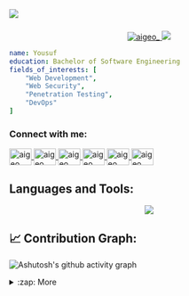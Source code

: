 <div align="start">
<img src="https://capsule-render.vercel.app/api?type=waving&animation=fadeIn&fontColor=CAD1D9&color=0:1d2671,100:c33764&height=180&section=header&text=Hey%20Everyone&fontSize=60" />
</div>
<h3 align="left"></h3>

<p align='center'>
    <a href="https://twitter.com/aigeo_" target="blank">
      <img src="https://img.shields.io/twitter/follow/aigeo_?logo=twitter&style=for-the-badge" alt="aigeo_" />
    </a>
    <a href="https://www.linkedin.com/in/yousuf-alessaei/" target="blank">
      <img src="https://img.shields.io/badge/linkedin%20-%230077B5.svg?&style=for-the-badge&logo=linkedin&logoColor=white"/>
    </a>
</p>


```yaml
name: Yousuf
education: Bachelor of Software Engineering
fields_of_interests: [
    "Web Development",
    "Web Security",
    "Penetration Testing",
    "DevOps"
]
``` 

<h3 align="left">Connect with me:</h3>
<p align="left">
  <a href="https://twitter.com/aigeo_" target="blank">
    <img 
         align="center"
         src="https://raw.githubusercontent.com/rahuldkjain/github-profile-readme-generator/master/src/images/icons/Social/twitter.svg" 
         alt="aigeo_"
         height="30"
         width="40" />
  </a>
   <a href="https://discord.com/users/AIGEO_#2582" target="blank">
    <img
         align="center"
         src="https://raw.githubusercontent.com/rahuldkjain/github-profile-readme-generator/master/src/images/icons/Social/discord.svg"
         alt="aigeo_"
         height="30"
         width="40" />
  </a>
  <a href="https://www.linkedin.com/in/yousuf-alessaei/" target="blank">
    <img
         align="center"
         src="https://raw.githubusercontent.com/rahuldkjain/github-profile-readme-generator/master/src/images/icons/Social/linked-in-alt.svg"
         alt="aigeo_"
         height="30"
         width="40" />
  </a>
  <a href="https://www.hackerrank.com/aigeo_" target="blank">
    <img
         align="center"
         src="https://raw.githubusercontent.com/rahuldkjain/github-profile-readme-generator/master/src/images/icons/Social/hackerrank.svg"
         alt="aigeo_"
         height="30"
         width="40" />
  </a>
  <a href="https://codeforces.com/profile/aigeo_" target="blank">
    <img
         align="center"
         src="https://raw.githubusercontent.com/rahuldkjain/github-profile-readme-generator/master/src/images/icons/Social/codeforces.svg"
         alt="aigeo_"
         height="30"
         width="40" />
  </a>
  <a href="https://leetcode.com/aigeo_" target="blank">
    <img
         align="center"
         src="https://raw.githubusercontent.com/rahuldkjain/github-profile-readme-generator/master/src/images/icons/Social/leet-code.svg"
         alt="aigeo_"
         height="30"
         width="40" />
  </a>
</p>

## Languages and Tools:
<p align="center">
  <a href="https://skillicons.dev">
    <img src="https://skillicons.dev/icons?i=git,vim,linux,vscode,githubactions,java,cpp,python,js,ts,mysql,mongodb,nodejs,expressjs,react,astro,tailwind,sass,bash,php,wordpress,docker,flutter,selenium,redis&perline=5" />
  </a>
</p>

 ## 📈 Contribution Graph:
![Ashutosh's github activity graph](https://github-readme-activity-graph.vercel.app/graph?username=aigeoo&bg_color=000000&color=00b7ff&line=00b7ff&point=ffffff&area=true&hide_border=true)

<details>
  <summary>:zap: More </summary>
   <img src="http://github-readme-streak-stats.herokuapp.com?user=aigeoo&theme=dark&background=000000" height="140"/>
   <img src="https://github-readme-stats.vercel.app/api/top-langs/?username=aigeoo&layout=compact&theme=vision-friendly-dark" height="140"/>
</details>
